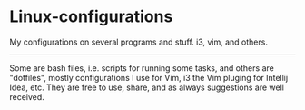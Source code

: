 # Linux-configurations

My configurations on several programs and stuff. i3, vim, and others.

-----------

Some are bash files, i.e. scripts for running some tasks, and others are "dotfiles", mostly configurations I use for Vim, i3 the Vim pluging for Intellij Idea, etc. They are free to use, share, and as always suggestions are well received.
